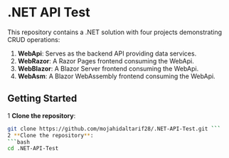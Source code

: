 # .NET API Test

This repository contains a .NET solution with four projects demonstrating CRUD operations:

1. **WebApi**: Serves as the backend API providing data services.
2. **WebRazor**: A Razor Pages frontend consuming the WebApi.
3. **WebBlazor**: A Blazor Server frontend consuming the WebApi.
4. **WebAsm**: A Blazor WebAssembly frontend consuming the WebApi.

## Getting Started

1 **Clone the repository**:

   ```bash
   git clone https://github.com/mojahidaltarif28/.NET-API-Test.git ```
2 **Clone the repository**:
  ```bash
   cd .NET-API-Test
